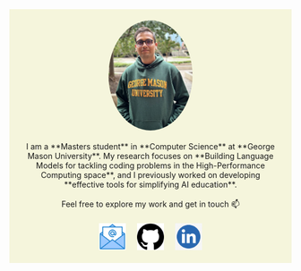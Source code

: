 <div style="text-align: center; background-color: beige; padding: 20px; max-width: 800px; margin: 0 auto;">

  <div style="display: flex; flex-direction: column; align-items: center; justify-content: center;">

   <img src="./img/Tejas Ramesh.jpg" width="150" style="border-radius: 50%; margin-bottom: 20px;">

  <div style="text-align: center; max-width: 600px; margin-bottom: 20px;">
      I am a **Masters student** in **Computer Science** at **George Mason University**. My research focuses on **Building Language Models for tackling coding problems in the High-Performance Computing space**, and I previously worked on developing **effective tools for simplifying AI education**.
      <br><br>
      Feel free to explore my work and get in touch 📫
    </div>

  <div style="display: flex; justify-content: center; gap: 20px;">
      <a href="mailto:tramesh2@gmu.edu"><img src="./img/EM.png" width="48" height="48" /></a>
      <a href="https://github.com/tejas3070"><img src="./img/GH.png" width="48" height="48" /></a>
      <a href="https://linkedin.com/in/tejas-ramesh-976203190"><img src="./img/LI.jpeg" width="48" height="48" /></a>
    </div>

 </div>

</div>
